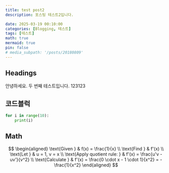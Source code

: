 ```yaml
---
title: test post2
description: 포스팅 테스트2입니다.

date: 2025-03-19 00:10:00
categories: [Blogging, 테스트]
tags: [테스트]
math: true
mermaid: true
pin: false
# media_subpath: '/posts/20180809'
---
```


## Headings
안녕하세요.
두 번째 테스트입니다.
123123

## 코드블럭


```python
for i in range(10):
    print(i)
```

## Math
$$
\begin{aligned}
\text{Given } & f(x) = \frac{1}{x} \\
\text{Find } & f'(x) \\
\text{Let } & u = 1, v = x \\
\text{Apply quotient rule: } & f'(x) = \frac{u'v - uv'}{v^2} \\
\text{Calculate } & f'(x) = \frac{0 \cdot x - 1 \cdot 1}{x^2} = -\frac{1}{x^2}
\end{aligned}
$$
